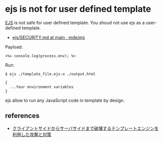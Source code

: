 # ejs is not for user defined template

[EJS](https://ejs.co/) is not safe for user defined template.
You shoud not use ejs as a user-defined template.

- [ejs/SECURITY.md at main · mde/ejs](https://github.com/mde/ejs/blob/main/SECURITY.md)

Payload:

```ejs
<%= console.log(process.env); %>
```

Run:

```ejs
$ ejs ./template_file.ejs-o ./output.html

{
  ...Your environment variables
}
```

ejs allow to run any JavaScript code in template by design.

## references

- [クライアントサイドからサーバサイドまで破壊するテンプレートエンジンを利用した攻撃と対策](https://azu.github.io/slide/2019/template-engine/template-engine-security.html)
